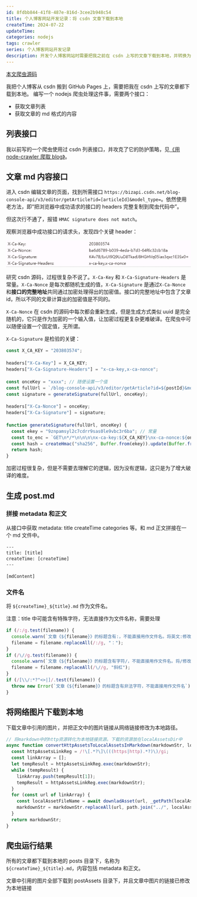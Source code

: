 ```yaml
---
id: 8fdbb844-41f8-487e-816d-3cee2b948c54
title: 个人博客网站开发记录：将 csdn 文章下载到本地
createTime: 2024-07-22
updateTime:
categories: nodejs
tags: crawler
series: 个人博客网站开发记录
description: 开发个人博客网站时需要把我之前在 csdn 上写的文章下载到本地，并转换为指定格式。用 nodejs 爬虫实现。
---
```


[本文爬虫源码](https://github.com/liuzx-emily/download-blogs-from-csdn)

我把个人博客从 csdn 搬到 GitHub Pages 上，需要把我在 csdn 上写的文章都下载到本地。
编写一个 nodejs 爬虫处理这件事，需要两个接口：

- 获取文章列表
- 获取文章的 md 格式的内容

## 列表接口

我以前写的一个爬虫使用过 csdn 列表接口，并攻克了它的防护策略，见[《用 node-crawler 爬取 blog》](post:0cd4b446-1654-4a1e-b7b2-f1b260c3fa4f)。

## 文章 md 内容接口

进入 csdn 编辑文章的页面，找到所需接口 `https://bizapi.csdn.net/blog-console-api/v3/editor/getArticle?id=[articleId]&model_type=`。依然使用老方法，即“把浏览器中成功请求的接口的 headers 完整复制到爬虫代码中”。

但这次行不通了，报错 `HMAC signature does not match`。

观察浏览器中成功接口的请求头，发现四个关键 header：

![alt text](../post-assets/63dae69d-5724-4d80-9ffa-7de348eb583d.png)

研究 csdn 源码，过程很复杂不说了。`X-Ca-Key` 和 `X-Ca-Signature-Headers` 是常量。`X-Ca-Nonce` 是每次都随机生成的值，`X-Ca-Signature` 是通过`X-Ca-Nonce` 和**接口的完整地址**共同通过加密处理得出的加密值。接口的完整地址中包含了文章 id，所以不同的文章计算出的加密值是不同的。

`X-Ca-Nonce` 在 csdn 的源码中每次都会重新生成，但是生成方式类似 uuid 是完全随机的，它只是作为加密的一个输入值，让加密过程更复杂更难破译。在爬虫中可以随便设置一个固定值，无所谓。

`X-Ca-Signature` 是检验的关键：

```js
const X_CA_KEY = "203803574";

headers["X-Ca-Key"] = X_CA_KEY;
headers["X-Ca-Signature-Headers"] = "x-ca-key,x-ca-nonce";

const onceKey = "xxxx"; // 随便设置一个值
const fullUrl = `/blog-console-api/v3/editor/getArticle?id=${postId}&model_type`; // 不带域名的完整地址
const signature = generateSignature(fullUrl, onceKey);

headers["X-Ca-Nonce"] = onceKey;
headers["X-Ca-Signature"] = signature;

function generateSignature(fullUrl, onceKey) {
  const ekey = "9znpamsyl2c7cdrr9sas0le9vbc3r6ba"; // 常量
  const to_enc = `GET\n*/*\n\n\n\nx-ca-key:${X_CA_KEY}\nx-ca-nonce:${onceKey}\n${fullUrl}`;
  const hash = createHmac("sha256", Buffer.from(ekey)).update(Buffer.from(to_enc)).digest("base64");
  return hash;
}
```

加密过程很复杂，但是不需要去理解它的逻辑，因为没有逻辑，这只是为了增大破译的难度。

## 生成 post.md

### 拼接 metadata 和正文

从接口中获取 metadata: title createTime categories 等。和 md 正文拼接在一个 md 文件中。

```
---
title: [title]
createTime: [createTime]
---

[mdContent]
```

### 文件名

将 `${createTime}_${title}.md` 作为文件名。

注意：title 中可能含有特殊字符，无法直接作为文件名称，需要处理

```js
if (/:/g.test(filename)) {
  console.warn(`文章《${filename}》的标题含有:，不能直接用作文件名。将英文:修改为中文：`);
  filename = filename.replaceAll(/:/g, "：");
}
if (/\//g.test(filename)) {
  console.warn(`文章《${filename}》的标题含有字符/，不能直接用作文件名。将/修改为斜杠`);
  filename = filename.replaceAll(/\//g, "斜杠");
}
if (/[\\/:*?"<>|]/.test(filename)) {
  throw new Error(`文章《${filename}》的标题含有非法字符，不能直接用作文件名`); // \/:*?"<>|
}
```

## 将网络图片下载到本地

下载文章中引用的图片，并把正文中的图片链接从网络链接修改为本地路径。

```js
// 将markdown中的http资源转化为本地链接资源。下载的资源放在localAssetsDir中
async function convertHttpAssetsToLocalAssetsInMarkdown(markdownStr, localAssetsDir) {
  const httpAssetsLinkReg = /!\[.*?\]\(((https|http).*?)\)/gi;
  const linkArray = [];
  let tempResult = httpAssetsLinkReg.exec(markdownStr);
  while (tempResult) {
    linkArray.push(tempResult[1]);
    tempResult = httpAssetsLinkReg.exec(markdownStr);
  }
  for (const url of linkArray) {
    const localAssetFileName = await downladAsset(url, _getPath(localAssetsDir));
    markdownStr = markdownStr.replaceAll(url, path.join("../", localAssetsDir, localAssetFileName));
  }
  return markdownStr;
}
```

## 爬虫运行结果

所有的文章都下载到本地的 posts 目录下，名称为 `${createTime}_${title}.md`，内容包括 metadata 和正文。

文章中引用的图片全部下载到 postAssets 目录下，并且文章中图片的链接已修改为本地链接
